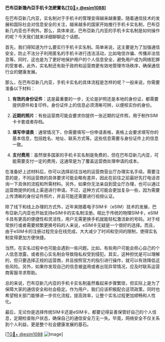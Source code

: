 **巴布亞新幾內亞手机卡怎麽實名[[TG💪+ @esim1088](https://t.me/s/esim1088)]**

在巴布亞新几内亚，实名制对于手机卡的管理变得越来越重要。随着通信技术的发展和国际社会对信息安全的关注，越来越多的国家开始推行手机卡实名制，巴布亞新几内亚也不例外。那么，具体来说，巴布亞新几内亚的手机卡实名制是如何操作的呢？今天我们就来详细聊聊这个话题。

首先，我们得知道为什么要实行手机卡实名制。简单来说，这主要是为了加强通信安全，防止不法分子利用匿名的手机卡进行违法活动，比如电信诈骗、传播非法信息等。同时，这也是为了更好地保护用户的个人信息安全，避免用户成为网络犯罪的受害者。此外，实名制还有助于政府和运营商更有效地管理市场秩序，确保通信行业的健康发展。

那么，在巴布亞新几内亚，手机卡实名的具体流程是怎样的呢？一般来说，你需要准备以下材料：

1. **有效的身份证件**：这是最重要的一步，无论是护照还是本地的身份证，都需要提供原件和复印件。身份证件上的信息必须清晰可辨，以便核实你的身份。
   
2. **近期的照片**：有些运营商可能会要求你提供一张近期的证件照，用于制作SIM卡卡套或者存档。

3. **填写申请表**：通常情况下，你需要填写一份申请表格，表格上会要求填写你的基本信息，包括姓名、地址、联系方式等。这些信息需要与身份证件上的信息一致。

4. **支付费用**：虽然很多国家的手机卡实名制是免费的，但在巴布亞新几内亚，可能需要支付一定的费用，这通常是为了覆盖运营商处理申请的成本。

在准备好上述材料后，你可以选择前往当地的运营商营业厅办理实名手续。需要注意的是，不同运营商的具体要求可能会略有差异，因此在前往之前最好先打电话咨询一下具体的流程和所需材料。另外，如果你无法亲自到营业厅办理，也可以通过运营商提供的线上渠道进行申请。不过，这种方式可能会更加复杂一些，因为需要上传清晰的身份证件照片，并且可能还需要进行视频认证。

除了线下和线上办理的方式外，近年来随着电子SIM卡（eSIM）技术的发展，巴布亞新几内亚也开始支持eSIM卡的实名制注册。相比于传统的物理SIM卡，eSIM卡具有更高的便捷性和灵活性，用户无需更换手机就能轻松激活新的号码。对于经常旅行或者需要频繁更换号码的人来说，eSIM卡无疑是一个很好的选择。而且，由于eSIM卡的注册过程完全在线完成，大大减少了时间和空间的限制，使得实名制变得更加方便快捷。

当然，在实名过程中也可能会遇到一些问题。比如，有些用户可能会担心自己的个人信息泄露，或者担心实名制会导致隐私权受到侵犯。其实，这种担忧是可以理解的，但只要选择正规的运营商，并且按照官方的指引进行操作，就可以有效降低这些风险。另外，如果你发现自己的信息被盗用或者出现异常情况，应及时联系运营商客服寻求帮助。

总的来说，巴布亞新几内亚的手机卡实名制虽然看起来步骤繁琐，但实际上是为了保障大家的通信安全和社会稳定。作为用户，我们应该积极配合这项政策，同时也希望相关部门能够进一步优化流程，提高效率，让整个实名过程更加顺畅和人性化。

最后，无论你是选择传统SIM卡还是eSIM卡，都要记得妥善保管好自己的个人信息，定期检查账户状态，确保自己的通信安全万无一失。毕竟，网络安全不仅关系到个人利益，更是整个社会健康发展的基石。

[[TG💪+ @esim1088](https://t.me/s/esim1088) ![Image](https://i.postimg.cc/4NQfJmqS/Snipaste-2025-05-13-00-14-12.png)]
